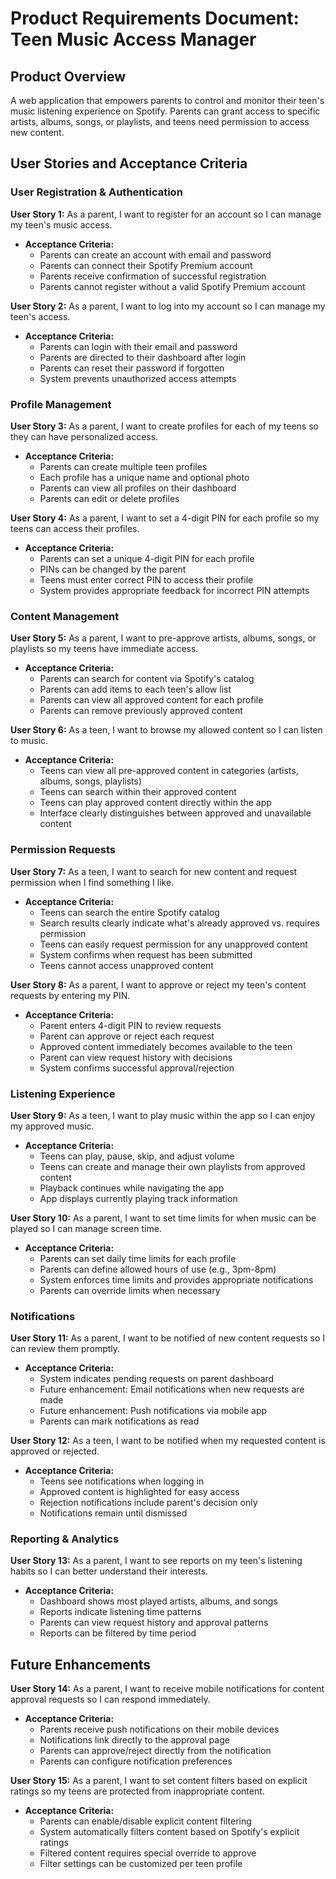 # Product Requirements Document: Teen Music Access Manager

## Product Overview
A web application that empowers parents to control and monitor their teen's music listening experience on Spotify. Parents can grant access to specific artists, albums, songs, or playlists, and teens need permission to access new content.

## User Stories and Acceptance Criteria

### User Registration & Authentication

**User Story 1:** As a parent, I want to register for an account so I can manage my teen's music access.
- **Acceptance Criteria:**
  - Parents can create an account with email and password
  - Parents can connect their Spotify Premium account
  - Parents receive confirmation of successful registration
  - Parents cannot register without a valid Spotify Premium account

**User Story 2:** As a parent, I want to log into my account so I can manage my teen's access.
- **Acceptance Criteria:**
  - Parents can login with their email and password
  - Parents are directed to their dashboard after login
  - Parents can reset their password if forgotten
  - System prevents unauthorized access attempts

### Profile Management

**User Story 3:** As a parent, I want to create profiles for each of my teens so they can have personalized access.
- **Acceptance Criteria:**
  - Parents can create multiple teen profiles
  - Each profile has a unique name and optional photo
  - Parents can view all profiles on their dashboard
  - Parents can edit or delete profiles

**User Story 4:** As a parent, I want to set a 4-digit PIN for each profile so my teens can access their profiles.
- **Acceptance Criteria:**
  - Parents can set a unique 4-digit PIN for each profile
  - PINs can be changed by the parent
  - Teens must enter correct PIN to access their profile
  - System provides appropriate feedback for incorrect PIN attempts

### Content Management

**User Story 5:** As a parent, I want to pre-approve artists, albums, songs, or playlists so my teens have immediate access.
- **Acceptance Criteria:**
  - Parents can search for content via Spotify's catalog
  - Parents can add items to each teen's allow list
  - Parents can view all approved content for each profile
  - Parents can remove previously approved content

**User Story 6:** As a teen, I want to browse my allowed content so I can listen to music.
- **Acceptance Criteria:**
  - Teens can view all pre-approved content in categories (artists, albums, songs, playlists)
  - Teens can search within their approved content
  - Teens can play approved content directly within the app
  - Interface clearly distinguishes between approved and unavailable content

### Permission Requests

**User Story 7:** As a teen, I want to search for new content and request permission when I find something I like.
- **Acceptance Criteria:**
  - Teens can search the entire Spotify catalog
  - Search results clearly indicate what's already approved vs. requires permission
  - Teens can easily request permission for any unapproved content
  - System confirms when request has been submitted
  - Teens cannot access unapproved content

**User Story 8:** As a parent, I want to approve or reject my teen's content requests by entering my PIN.
- **Acceptance Criteria:**
  - Parent enters 4-digit PIN to review requests
  - Parent can approve or reject each request
  - Approved content immediately becomes available to the teen
  - Parent can view request history with decisions
  - System confirms successful approval/rejection

### Listening Experience

**User Story 9:** As a teen, I want to play music within the app so I can enjoy my approved music.
- **Acceptance Criteria:**
  - Teens can play, pause, skip, and adjust volume
  - Teens can create and manage their own playlists from approved content
  - Playback continues while navigating the app
  - App displays currently playing track information

**User Story 10:** As a parent, I want to set time limits for when music can be played so I can manage screen time.
- **Acceptance Criteria:**
  - Parents can set daily time limits for each profile
  - Parents can define allowed hours of use (e.g., 3pm-8pm)
  - System enforces time limits and provides appropriate notifications
  - Parents can override limits when necessary

### Notifications

**User Story 11:** As a parent, I want to be notified of new content requests so I can review them promptly.
- **Acceptance Criteria:**
  - System indicates pending requests on parent dashboard
  - Future enhancement: Email notifications when new requests are made
  - Future enhancement: Push notifications via mobile app
  - Parents can mark notifications as read

**User Story 12:** As a teen, I want to be notified when my requested content is approved or rejected.
- **Acceptance Criteria:**
  - Teens see notifications when logging in
  - Approved content is highlighted for easy access
  - Rejection notifications include parent's decision only
  - Notifications remain until dismissed

### Reporting & Analytics

**User Story 13:** As a parent, I want to see reports on my teen's listening habits so I can better understand their interests.
- **Acceptance Criteria:**
  - Dashboard shows most played artists, albums, and songs
  - Reports indicate listening time patterns
  - Parents can view request history and approval patterns
  - Reports can be filtered by time period

## Future Enhancements

**User Story 14:** As a parent, I want to receive mobile notifications for content approval requests so I can respond immediately.
- **Acceptance Criteria:**
  - Parents receive push notifications on their mobile devices
  - Notifications link directly to the approval page
  - Parents can approve/reject directly from the notification
  - Parents can configure notification preferences

**User Story 15:** As a parent, I want to set content filters based on explicit ratings so my teens are protected from inappropriate content.
- **Acceptance Criteria:**
  - Parents can enable/disable explicit content filtering
  - System automatically filters content based on Spotify's explicit ratings
  - Filtered content requires special override to approve
  - Filter settings can be customized per teen profile